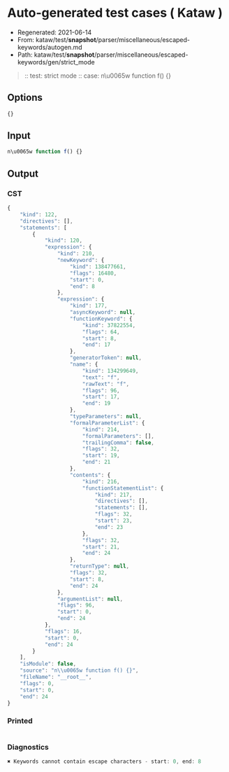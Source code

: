 # Auto-generated test cases ( Kataw )
- Regenerated: 2021-06-14
- From: kataw/test/__snapshot__/parser/miscellaneous/escaped-keywords/autogen.md
- Path: kataw/test/__snapshot__/parser/miscellaneous/escaped-keywords/gen/strict_mode
> :: test: strict mode
> :: case: n\u0065w function f() {}
## Options

`````js
{}
`````
## Input

`````js
n\u0065w function f() {}
`````
## Output

### CST

```javascript
{
    "kind": 122,
    "directives": [],
    "statements": [
        {
            "kind": 120,
            "expression": {
                "kind": 210,
                "newKeyword": {
                    "kind": 138477661,
                    "flags": 16480,
                    "start": 0,
                    "end": 8
                },
                "expression": {
                    "kind": 177,
                    "asyncKeyword": null,
                    "functionKeyword": {
                        "kind": 37822554,
                        "flags": 64,
                        "start": 8,
                        "end": 17
                    },
                    "generatorToken": null,
                    "name": {
                        "kind": 134299649,
                        "text": "f",
                        "rawText": "f",
                        "flags": 96,
                        "start": 17,
                        "end": 19
                    },
                    "typeParameters": null,
                    "formalParameterList": {
                        "kind": 214,
                        "formalParameters": [],
                        "trailingComma": false,
                        "flags": 32,
                        "start": 19,
                        "end": 21
                    },
                    "contents": {
                        "kind": 216,
                        "functionStatementList": {
                            "kind": 217,
                            "directives": [],
                            "statements": [],
                            "flags": 32,
                            "start": 23,
                            "end": 23
                        },
                        "flags": 32,
                        "start": 21,
                        "end": 24
                    },
                    "returnType": null,
                    "flags": 32,
                    "start": 8,
                    "end": 24
                },
                "argumentList": null,
                "flags": 96,
                "start": 0,
                "end": 24
            },
            "flags": 16,
            "start": 0,
            "end": 24
        }
    ],
    "isModule": false,
    "source": "n\\u0065w function f() {}",
    "fileName": "__root__",
    "flags": 0,
    "start": 0,
    "end": 24
}
```

### Printed

```javascript

```

### Diagnostics

```javascript
✖ Keywords cannot contain escape characters - start: 0, end: 8

```

